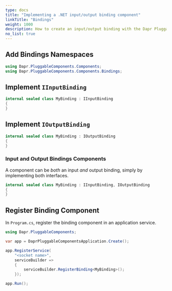 ```yaml
---
type: docs
title: "Implementing a .NET input/output binding component"
linkTitle: "Bindings"
weight: 1000
description: How to create an input/output binding with the Dapr Pluggable Components .NET SDK
no_list: true
---
```


## Add Bindings Namespaces

```csharp
using Dapr.PluggableComponents.Components;
using Dapr.PluggableComponents.Components.Bindings;
```

## Implement `IInputBinding`

```csharp
internal sealed class MyBinding : IInputBinding
{
}
```

## Implement `IOutputBinding`

```csharp
internal sealed class MyBinding : IOutputBinding
{
}
```

### Input and Output Bindings Components

A component can be *both* an input *and* output binding, simply by implementing both interfaces.

```csharp
internal sealed class MyBinding : IInputBinding, IOutputBinding
{
}
```

## Register Binding Component

In `Program.cs`, register the binding component in an application service.

```csharp
using Dapr.PluggableComponents;

var app = DaprPluggableComponentsApplication.Create();

app.RegisterService(
    "<socket name>",
    serviceBuilder =>
    {
        serviceBuilder.RegisterBinding<MyBinding>();
    });

app.Run();
```
